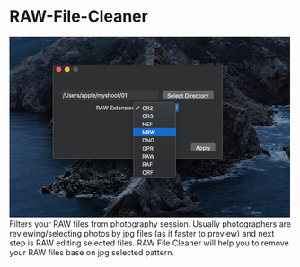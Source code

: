 # RAW-File-Cleaner
<img src="https://github.com/RiLights/RAW-File-Cleaner/blob/master/preview.png">
Filters your RAW files from photography session.
Usually photographers are reviewing/selecting photos by jpg files (as it faster to preview) and next step is RAW editing selected files. 
RAW File Cleaner will help you to remove your RAW files base on jpg selected pattern.
